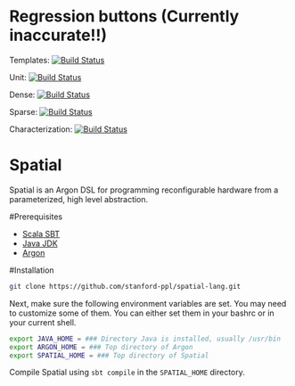 # Regression buttons (Currently inaccurate!!)

Templates: [![Build Status](https://travis-ci.org/mattfel1/UnitTracker.svg?branch=chisel)](https://github.com/stanford-ppl/spatial/wiki/chiselBranch-chiselTest-Regression-Tests-Status)

Unit: [![Build Status](https://travis-ci.org/mattfel1/UnitTracker.svg?branch=chisel)](https://github.com/stanford-ppl/spatial/wiki/chiselBranch-chiselTest-Regression-Tests-Status)

Dense: [![Build Status](https://travis-ci.org/mattfel1/DenseTracker.svg?branch=chisel)](https://github.com/stanford-ppl/spatial/wiki/chiselBranch-chiselTest-Regression-Tests-Status)

Sparse: [![Build Status](https://travis-ci.org/mattfel1/SparseTracker.svg?branch=chisel)](https://github.com/stanford-ppl/spatial/wiki/chiselBranch-chiselTest-Regression-Tests-Status) 

Characterization: [![Build Status](https://travis-ci.org/mattfel1/CharacterizationTracker.svg?branch=chisel)](https://github.com/stanford-ppl/spatial/wiki/chiselBranch-chiselTest-Regression-Tests-Status)

# Spatial
Spatial is an Argon DSL for programming reconfigurable hardware from a parameterized, high level abstraction.

#Prerequisites
- [Scala SBT](http://www.scala-sbt.org)
- [Java JDK](http://www.oracle.com/technetwork/java/javase/downloads/index.html)
- [Argon](https://github.com/stanford-ppl/argon)

#Installation
```bash
git clone https://github.com/stanford-ppl/spatial-lang.git
```

Next, make sure the following environment variables are set. 
You may need to customize some of them. 
You can either set them in your bashrc or in your current shell.
```bash
export JAVA_HOME = ### Directory Java is installed, usually /usr/bin
export ARGON_HOME = ### Top directory of Argon
export SPATIAL_HOME = ### Top directory of Spatial
```
Compile Spatial using `sbt compile` in the `SPATIAL_HOME` directory.
